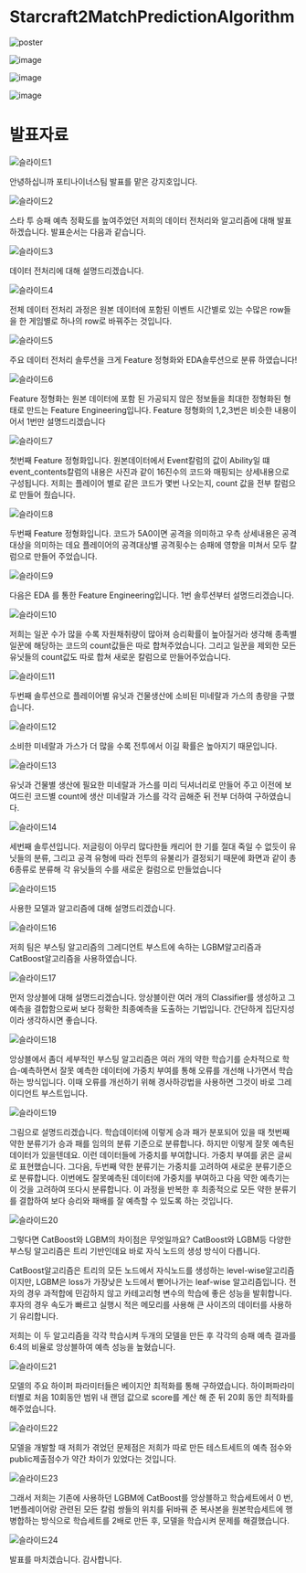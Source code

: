 # Starcraft2MatchPredictionAlgorithm


![poster](https://user-images.githubusercontent.com/50912180/103545754-5aa25f00-4ee5-11eb-8816-8bbc63003b3f.jpg)


![image](https://user-images.githubusercontent.com/50912180/102563048-ce89ec80-411b-11eb-8e01-95d54366f692.png)


![image](https://user-images.githubusercontent.com/50912180/102901791-60458100-44b1-11eb-8cf2-9ea38437e427.png)

![image](https://user-images.githubusercontent.com/50912180/125723768-a5b15004-75cb-43f6-8a1b-4da8a3dbb3d3.jpg)


# 발표자료 
![슬라이드1](https://user-images.githubusercontent.com/50912180/129496081-4c15b6ed-269f-4a46-9ecd-6196b231fcaf.JPG)

안녕하십니까 포티나이너스팀 발표를 맡은 강지호입니다. 




![슬라이드2](https://user-images.githubusercontent.com/50912180/129496082-f90018ea-34df-44ba-87dc-b5930c56c49f.JPG)

스타 투 승패 예측 정확도를 높여주었던 저희의 데이터 전처리와 알고리즘에 대해 발표하겠습니다. 발표순서는 다음과 같습니다.




![슬라이드3](https://user-images.githubusercontent.com/50912180/129496083-d9d5b358-ef77-41f2-857c-e39a10f49656.JPG)

데이터 전처리에 대해 설명드리겠습니다.





![슬라이드4](https://user-images.githubusercontent.com/50912180/129496084-573428f0-8f5e-4b0b-8255-ececa13a086f.JPG)

전체 데이터 전처리 과정은 원본 데이터에 포함된 이벤트 시간별로 있는 수많은 row들을 한 게임별로 하나의 row로 바꿔주는 것입니다. 




![슬라이드5](https://user-images.githubusercontent.com/50912180/129496087-5370514d-e603-4a25-96b9-ff70a6aea9f0.JPG)

주요 데이터 전처리 솔루션을 크게 Feature 정형화와 EDA솔루션으로 분류 하였습니다!




![슬라이드6](https://user-images.githubusercontent.com/50912180/129496088-0e4d93b2-5822-474c-9d4f-5cf2cfb68df5.JPG)

Feature 정형화는 원본 데이터에 포함 된 가공되지 않은 정보들을 최대한 정형화된 형태로 만드는 Feature Engineering입니다. Feature 정형화의 1,2,3번은 비슷한 내용이어서 1번만 설명드리겠습니다




![슬라이드7](https://user-images.githubusercontent.com/50912180/129496059-f6edb491-8922-48e8-b780-104312d2fe7c.JPG)

첫번째 Feature 정형화입니다.
원본데이터에서 Event칼럼의 값이 Ability일 떄 event_contents칼럼의 내용은 
사진과 같이 16진수의 코드와 매핑되는 상세내용으로 구성됩니다. 저희는 플레이어 별로 같은 코드가 몇번 나오는지, count 값을 전부 칼럼으로 만들어 줬습니다.




![슬라이드8](https://user-images.githubusercontent.com/50912180/129496062-9d4c805a-f9e4-499f-8cc8-ee9c5c11e734.JPG)

두번째 Feature 정형화입니다.
코드가 5A0이면 공격을 의미하고 우측 상세내용은 공격 대상을 의미하는 데요
플레이어의 공격대상별 공격횟수는 승패에 영향을 미쳐서 모두 칼럼으로 만들어 주었습니다.




![슬라이드9](https://user-images.githubusercontent.com/50912180/129496064-2a03e3c0-bade-42bf-8d9a-806faae88f0d.JPG)

다음은 EDA 를 통한 Feature Engineering입니다. 1번 솔루션부터 설명드리겠습니다.




![슬라이드10](https://user-images.githubusercontent.com/50912180/129496065-5ef42798-3789-4bfc-8c44-106656b2c7e4.JPG)

저희는 일꾼 수가 많을 수록 자원채취량이 많아져 승리확률이 높아질거라 생각해 종족별 일꾼에 해당하는 코드의 count값들은 따로 합쳐주었습니다. 그리고 일꾼을 제외한 모든 유닛들의 count값도 따로 합쳐 새로운 칼럼으로 만들어주었습니다.




![슬라이드11](https://user-images.githubusercontent.com/50912180/129496066-dc3f7adc-fb8b-459a-96bd-11ad196385da.JPG)

두번째 솔루션으로 플레이어별 유닛과 건물생산에 소비된 미네랄과 가스의 총량을 구했습니다.




![슬라이드12](https://user-images.githubusercontent.com/50912180/129496067-859cda13-8f13-44dc-932a-894b2817bc2d.JPG)

소비한 미네랄과 가스가 더 많을 수록 전투에서 이길 확률은 높아지기 때문입니다.




![슬라이드13](https://user-images.githubusercontent.com/50912180/129496068-a3917025-4edf-4661-8a12-e4d0e7e9444a.JPG)

유닛과 건물별 생산에 필요한 미네랄과 가스를 미리 딕셔너리로 만들어 주고 이전에 보여드린 코드별 count에 생산 미네랄과 가스를 각각 곱해준 뒤 전부 더하여 구하였습니다. 




![슬라이드14](https://user-images.githubusercontent.com/50912180/129496069-fb460079-f430-42bd-b9fd-b175e5727ae7.JPG)

세번째 솔루션입니다. 저글링이 아무리 많다한들 캐리어 한 기를 절대 죽일 수 없듯이 유닛들의 분류, 그리고 공격 유형에 따라 전투의 유불리가 결정되기 때문에
화면과 같이 총 6종류로 분류해 각 유닛들의 수를 새로운 컬럼으로 만들었습니다




![슬라이드15](https://user-images.githubusercontent.com/50912180/129496070-0a04950d-468b-4a9c-ab1d-671020ab0919.JPG)

사용한 모델과 알고리즘에 대해 설명드리겠습니다.




![슬라이드16](https://user-images.githubusercontent.com/50912180/129496071-c7aa36fc-0809-4d4e-8afb-6db8df9e0852.JPG)

저희 팀은 부스팅 알고리즘의 그레디언트 부스트에 속하는 LGBM알고리즘과 CatBoost알고리즘을 사용하였습니다. 




![슬라이드17](https://user-images.githubusercontent.com/50912180/129496073-ea51813a-6bec-4692-a9f4-c95e49fdf678.JPG)

먼저 앙상블에 대해 설명드리겠습니다. 앙상블이란 여러 개의 Classifier를 생성하고 그 예측을 결합함으로써 보다 정확한 최종예측을 도출하는 기법입니다. 간단하게 집단지성이라 생각하시면 좋습니다.




![슬라이드18](https://user-images.githubusercontent.com/50912180/129496074-6b85fc1a-b18d-4576-a8c1-a68b65305039.JPG)

앙상블에서 좀더 세부적인 부스팅 알고리즘은 여러 개의 약한 학습기를 순차적으로 학습-예측하면서 잘못 예측한 데이터에 가중치 부여를 통해 오류를 개선해 나가면서 학습하는 방식입니다.  이때 오류를 개선하기 위해 경사하강법을 사용하면 그것이 바로 그레이디언트 부스트입니다.





![슬라이드19](https://user-images.githubusercontent.com/50912180/129496075-551bab98-a25d-4d19-8ca7-e49d1e7cbfb1.JPG)

그림으로 설명드리겠습니다. 학습데이터에 이렇게 승과 패가 분포되어 있을 때 첫번째 약한 분류기가 승과 패를 임의의 분류 기준으로 분류합니다. 하지만 이렇게 잘못 예측된 데이터가 있을텐데요. 이런 데이터들에 가중치를 부여합니다. 가중치 부여를 굵은 글씨로 표현했습니다. 그다음, 두번째 약한 분류기는 가중치를 고려하여 새로운 분류기준으로 분류합니다. 이번에도 잘못예측된 데이터에 가중치를 부여하고 다음 약한 예측기는 이 것을 고려하여 또다시 분류합니다. 이 과정을 반복한 후 최종적으로 모든 약한 분류기를 결합하여 보다 승리와 패배를 잘 예측할 수 있도록 하는 것입니다.  




![슬라이드20](https://user-images.githubusercontent.com/50912180/129496076-f1bf4f87-fae8-42e9-ad5c-54bda9973501.JPG)

그렇다면 CatBoost와 LGBM의 차이점은 무엇일까요? CatBoost와 LGBM등 다양한 부스팅 알고리즘은 트리 기반인데요 바로 자식 노드의 생성 방식이 다릅니다.  

CatBoost알고리즘은 트리의 모든 노드에서 자식노드를 생성하는 level-wise알고리즘이지만,
LGBM은 loss가 가장낮은 노드에서 뻗어나가는 leaf-wise 알고리즘입니다.
전자의 경우 과적합에 민감하지 않고 카테고리형 변수의 학습에 좋은 성능을 발휘합니다.
후자의 경우 속도가 빠르고 실행시 적은 메모리를 사용해 큰 사이즈의 데이터를 사용하기 유리합니다.

저희는 이 두 알고리즘을 각각 학습시켜 두개의 모델을 만든 후 각각의 승패 예측 결과를 6:4의 비율로 앙상블하여 예측 성능을 높혔습니다.




![슬라이드21](https://user-images.githubusercontent.com/50912180/129496077-73c28a79-6e49-43e0-a509-7e0481174ebc.JPG)

모델의 주요 하이퍼 파라미터들은 베이지안 최적화를 통해 구하였습니다. 
하이퍼파라미터별로 처음 10회동안 범위 내 랜덤 값으로 score를 계산 해 준 뒤 20회 동안 최적화를 해주었습니다.




![슬라이드22](https://user-images.githubusercontent.com/50912180/129496078-27bf4a95-9eb4-44da-8a05-5890676d25bd.JPG)

모델을 개발할 때 저희가 겪었던 문제점은 저희가 따로 만든 테스트세트의 예측 점수와 public제출점수가 약간 차이가 있었다는 것입니다. 




![슬라이드23](https://user-images.githubusercontent.com/50912180/129496079-e52c2fe6-7e84-473c-937f-cb016ee44791.JPG)

그래서 저희는 기존에 사용하던 LGBM에 CatBoost를 앙상블하고
학습세트에서 0 번, 1번플레이어랑 관련된 모든 칼럼 쌍들의 위치를 뒤바꿔 준 복사본을 원본학습세트에 행병합하는 방식으로 학습세트를 2배로 만든 후, 모델을 학습시켜 문제를 해결했습니다.




![슬라이드24](https://user-images.githubusercontent.com/50912180/129496080-f4aad9bb-c610-494f-8f35-3ee5d97860d1.JPG)

발표를 마치겠습니다. 감사합니다. 

